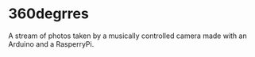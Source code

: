 # 360degrres

A stream of photos taken by a musically controlled camera made with an Arduino and a RasperryPi.

